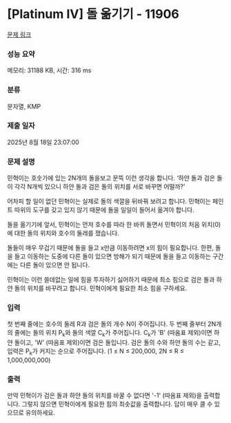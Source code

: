 # [Platinum IV] 돌 옮기기 - 11906 

[문제 링크](https://www.acmicpc.net/problem/11906) 

### 성능 요약

메모리: 31188 KB, 시간: 316 ms

### 분류

문자열, KMP

### 제출 일자

2025년 8월 18일 23:07:00

### 문제 설명

<p>민혁이는 호숫가에 있는 2N개의 돌을보고 문뜩 이런 생각을 합니다. ‘하얀 돌과 검은 돌이 각각 N개씩 있으니 하얀 돌과 검은 돌의 위치를 서로 바꾸면 어떨까?’</p>

<p>어차피 할 일이 없던 민혁이는 실제로 돌의 색깔을 뒤바꿔 보려고 합니다. 민혁이는 페인트 따위의 도구를 갖고 있지 않기 때문에 돌을 일일이 들어서 옮겨야 합니다.</p>

<p>돌을 옮기기에 앞서, 민혁이는 먼저 호수를 따라 한 바퀴 돌면서 민혁이의 처음 위치(0)에 대한 돌의 위치와 호수의 둘레를 쟀습니다.</p>

<p>돌들이 매우 무겁기 때문에 돌을 들고 x만큼 이동하려면 x의 힘이 필요합니다. 한편, 돌을 들고 이동하는 도중에 다른 돌이 있으면 방해가 되기 때문에 돌을 들고 이동하는 구간에는 다른 돌이 있으면 안 됩니다.</p>

<p>민혁이는 이런 쓸데없는 일에 힘을 투자하기 싫어하기 때문에 최소 힘으로 검은 돌과 하얀 돌의 위치를 바꾸려고 합니다. 민혁이에게 필요한 최소 힘을 구하세요.</p>

### 입력 

 <p>첫 번째 줄에는 호수의 둘레 R과 검은 돌의 개수 N이 주어집니다. 두 번째 줄부터 2N개의 줄에는 돌의 위치 P<sub>k</sub>와 돌의 색깔 C<sub>k</sub>가 주어집니다. C<sub>k</sub>가 'B' (따옴표 제외)이면 하얀 돌이고, 'W' (따옴표 제외)이면 검은 돌입니다. 검은 돌의 수와 하얀 돌의 수는 같고, 입력은 P<sub>k</sub>가 커지는 순으로 주어집니다. (1 ≤ N ≤ 200,000, 2N ≤ R ≤ 1,000,000,000)</p>

<p> </p>

### 출력 

 <p>만약 민혁이가 검은 돌과 하얀 돌의 위치를 바꿀 수 없다면 '-1' (따옴표 제외)을 출력합니다. 그렇지 않으면 민혁이에게 필요한 힘의 최솟값을 출력합니다. 답이 매우 클 수 있으므로 유의하세요.</p>

<p> </p>

